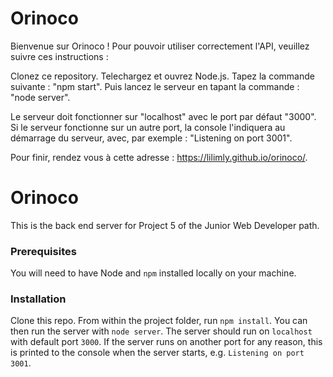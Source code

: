 # Orinoco #
Bienvenue sur Orinoco !
Pour pouvoir utiliser correctement l'API, veuillez suivre ces instructions :

Clonez ce repository.
Telechargez et ouvrez Node.js. 
Tapez la commande suivante : "npm start".
Puis lancez le serveur en tapant la commande : "node server".

Le serveur doit fonctionner sur "localhost" avec le port par défaut "3000". 
Si le serveur fonctionne sur un autre port, la console l'indiquera au démarrage du serveur, avec, par exemple : "Listening on port 3001".

Pour finir, rendez vous à cette adresse : https://lilimly.github.io/orinoco/.



# Orinoco #
This is the back end server for Project 5 of the Junior Web Developer path.

### Prerequisites ###

You will need to have Node and `npm` installed locally on your machine.

### Installation ###

Clone this repo. From within the project folder, run `npm install`. You 
can then run the server with `node server`. 
The server should run on `localhost` with default port `3000`. If the
server runs on another port for any reason, this is printed to the
console when the server starts, e.g. `Listening on port 3001`.
